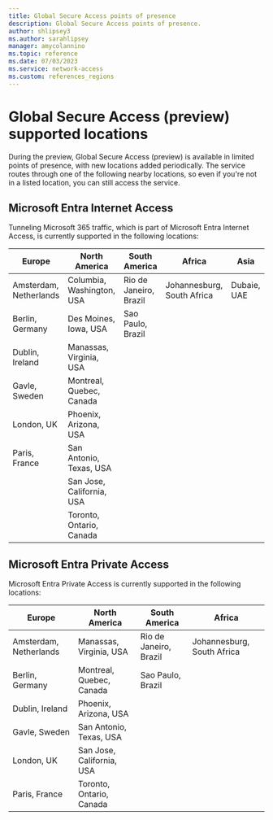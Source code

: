 ```yaml
---
title: Global Secure Access points of presence
description: Global Secure Access points of presence.
author: shlipsey3
ms.author: sarahlipsey
manager: amycolannino
ms.topic: reference
ms.date: 07/03/2023
ms.service: network-access
ms.custom: references_regions
---
```


# Global Secure Access (preview) supported locations

During the preview, Global Secure Access (preview) is available in limited points of presence, with new locations added periodically. The service routes through one of the following nearby locations, so even if you're not in a listed location, you can still access the service.

## Microsoft Entra Internet Access

Tunneling Microsoft 365 traffic, which is part of Microsoft Entra Internet Access, is currently supported in the following locations:

| Europe | North America | South America | Africa | Asia |
|---|---|---|---|---|
| Amsterdam, Netherlands | Columbia, Washington, USA | Rio de Janeiro, Brazil | Johannesburg, South Africa | Dubaie, UAE|
| Berlin, Germany | Des Moines, Iowa, USA | Sao Paulo, Brazil | | |
| Dublin, Ireland | Manassas, Virginia, USA | | | |
| Gavle, Sweden | Montreal, Quebec, Canada | | | |
| London, UK | Phoenix, Arizona, USA | | | |
| Paris, France | San Antonio, Texas, USA | | | |
| | San Jose, California, USA | | | |
| | Toronto, Ontario, Canada | | | |

## Microsoft Entra Private Access

Microsoft Entra Private Access is currently supported in the following locations:

| Europe | North America | South America | Africa |
|---|---|---|---|
| Amsterdam, Netherlands |Manassas, Virginia, USA  | Rio de Janeiro, Brazil | Johannesburg, South Africa |
| Berlin, Germany | Montreal, Quebec, Canada | Sao Paulo, Brazil | |
| Dublin, Ireland |Phoenix, Arizona, USA| | |
| Gavle, Sweden | San Antonio, Texas, USA | | |
| London, UK | San Jose, California, USA | | |
| Paris, France | Toronto, Ontario, Canada | | |